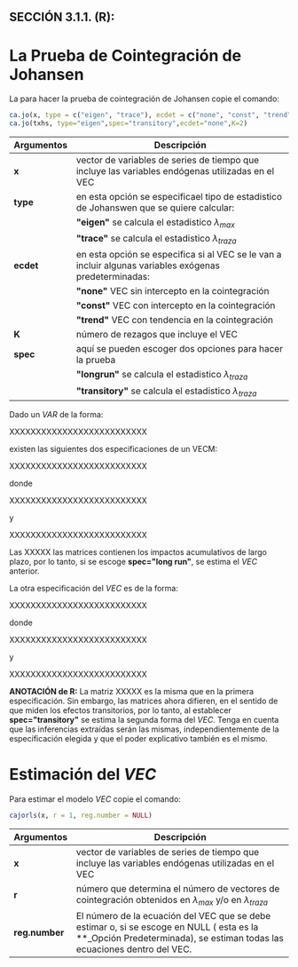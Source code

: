 ## SECCIÓN 3.1.1. (R):
# La Prueba de Cointegración de Johansen 

La para hacer la prueba de cointegración de Johansen copie el comando:

``` r
ca.jo(x, type = c("eigen", "trace"), ecdet = c("none", "const", "trend"), K = 2,spec=c("longrun", "transitory"))
ca.jo(txhs, type="eigen",spec="transitory",ecdet="none",K=2)
```

| **Argumentos**     | **Descripción**                                                                                                     | 
|--------------------|---------------------------------------------------------------------------------------------------------------------|
| **x**              | vector de variables de series de tiempo que incluye las variables endógenas utilizadas en el VEC                    |
| **type**           | en esta opción se especificael tipo de estadistico de Johanswen que se quiere calcular:                             |
|                    |  **"eigen"** se calcula el estadistico $\lambda_{max}$                                                              |
|                    |  **"trace"** se calcula el estadistico $\lambda_{traza}$                                                            |
| **ecdet**          | en esta opción se especifica si al VEC se le van a incluir algunas variables exógenas predeterminadas:              |
|                    |  **"none"** VEC sin intercepto en la cointegración                                                                  |
|                    |  **"const"** VEC con intercepto en la cointegración                                                                 |
|                    |  **"trend"** VEC con tendencia en la cointegración                                                                  |
| **K**              | número de rezagos que incluye el VEC                                                                                |
| **spec**           | aquí se pueden escoger dos opciones para hacer la prueba                                                            |
|                    |  **"longrun"** se calcula el estadistico $\lambda_{traza}$                                                          |
|                    |  **"transitory"** se calcula el estadistico $\lambda_{traza}$                                                       |

Dado un $VAR$ de la forma:

XXXXXXXXXXXXXXXXXXXXXXXXXX

existen las siguientes dos especificaciones de un VECM:

XXXXXXXXXXXXXXXXXXXXXXXXXX

donde

XXXXXXXXXXXXXXXXXXXXXXXXXX

y

XXXXXXXXXXXXXXXXXXXXXXXXXX

Las XXXXX las matrices contienen los impactos acumulativos de largo plazo, por lo tanto, si se escoge **spec="long run"**, se estima el $VEC$ anterior.

La otra especificación del $VEC$ es de la forma: 

XXXXXXXXXXXXXXXXXXXXXXXXXX

donde

XXXXXXXXXXXXXXXXXXXXXXXXXX

y

XXXXXXXXXXXXXXXXXXXXXXXXXX


**ANOTACIÓN de R:** La matriz XXXXX es la misma que en la primera especificación. Sin embargo, las matrices ahora difieren, en el sentido de que miden los efectos transitorios, por lo tanto, al establecer **spec="transitory"** se estima la segunda forma del $VEC$. Tenga en cuenta que las inferencias extraídas serán las mismas, independientemente de la especificación elegida y que el poder explicativo también es el mismo.


# Estimación del $VEC$ 
Para estimar el modelo $VEC$ copie el comando:
``` r
cajorls(x, r = 1, reg.number = NULL)
```

| **Argumentos**     | **Descripción**                                                                                                                                                      | 
|--------------------|--------------------------------------------------------------------------------------------------------------------------------------------------------------------- |
| **x**              | vector de variables de series de tiempo que incluye las variables endógenas utilizadas en el VEC                                                                     |
| **r**              | número que determina el número de vectores de cointegración obtenidos en $\lambda_{max}$ y/o en  $\lambda_{traza}$                                                   |
| **reg.number**     | El número de la ecuación del VEC que se debe estimar o, si se escoge en NULL ( esta es la **_Opción Predeterminada), se estiman todas las ecuaciones dentro del VEC. |
